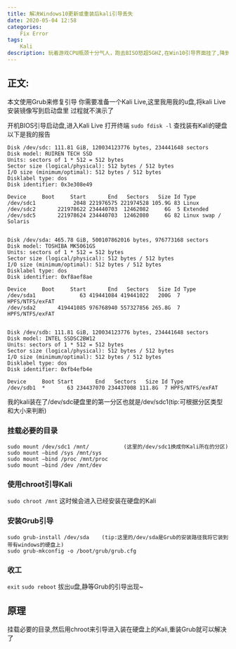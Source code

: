 ```yaml
---
title: 解决Windows10更新或重装后kali引导丢失
date: 2020-05-04 12:58
categories:
    Fix Error
tags:
    Kali
description: 玩着游戏CPU瓶颈十分气人，跑去BISO怒超5GHZ,在Win10引导界面挂了,降到4.8Ghz后稳定,可是Win10莫名其妙的就挂了.由于我是Win10,Kali双系统直接重装后Kali的GRUB引导没了,造孽啊.
---
```


## 正文:
本文使用Grub来修复引导
你需要准备一个Kali Live,这里我用我的u盘,将kali Live安装镜像写到启动盘里
过程就不演示了

开机BIOS引导启动盘,进入Kali Live
打开终端
`sudo fdisk -l`
查找装有Kali的硬盘
以下是我的报告
```
Disk /dev/sdc: 111.81 GiB, 120034123776 bytes, 234441648 sectors
Disk model: RUIREN TECH SSD 
Units: sectors of 1 * 512 = 512 bytes
Sector size (logical/physical): 512 bytes / 512 bytes
I/O size (minimum/optimal): 512 bytes / 512 bytes
Disklabel type: dos
Disk identifier: 0x3e308e49

Device     Boot     Start       End   Sectors   Size Id Type
/dev/sdc1            2048 221976575 221974528 105.9G 83 Linux
/dev/sdc2       221978622 234440703  12462082     6G  5 Extended
/dev/sdc5       221978624 234440703  12462080     6G 82 Linux swap / Solaris


Disk /dev/sda: 465.78 GiB, 500107862016 bytes, 976773168 sectors
Disk model: TOSHIBA MK5061GS
Units: sectors of 1 * 512 = 512 bytes
Sector size (logical/physical): 512 bytes / 512 bytes
I/O size (minimum/optimal): 512 bytes / 512 bytes
Disklabel type: dos
Disk identifier: 0xf8aef8ae

Device     Boot     Start       End   Sectors   Size Id Type
/dev/sda1              63 419441084 419441022   200G  7 HPFS/NTFS/exFAT
/dev/sda2       419441085 976768940 557327856 265.8G  7 HPFS/NTFS/exFAT


Disk /dev/sdb: 111.81 GiB, 120034123776 bytes, 234441648 sectors
Disk model: INTEL SSDSC2BW12
Units: sectors of 1 * 512 = 512 bytes
Sector size (logical/physical): 512 bytes / 512 bytes
I/O size (minimum/optimal): 512 bytes / 512 bytes
Disklabel type: dos
Disk identifier: 0xfb4efb4e

Device     Boot Start       End   Sectors   Size Id Type
/dev/sdb1  *       63 234437070 234437008 111.8G  7 HPFS/NTFS/exFAT
```
我的kali装在了/dev/sdc硬盘里的第一分区也就是/dev/sdc1(tip:可根据分区类型和大小来判断)
### 挂载必要的目录
```
sudo mount /dev/sdc1 /mnt/           (这里的/dev/sdc1换成你Kali所在的分区)
sudo mount —bind /sys /mnt/sys
sudo mount —bind /proc /mnt/proc
sudo mount –bind /dev /mnt/dev
```

### 使用chroot引导Kali
`sudo chroot /mnt`
这时候会进入已经安装在硬盘的Kali

### 安装Grub引导
```
sudo grub-install /dev/sda    (tip:这里的/dev/sda是Grub的安装路径我将它装到带有windows的硬盘上)
sudo grub-mkconfig -o /boot/grub/grub.cfg
```

### 收工
`exit`
`sudo reboot`
拔出u盘,静等Grub的引导出现~

## 原理
挂载必要的目录,然后用chroot来引导进入装在硬盘上的Kali,重装Grub就可以解决了